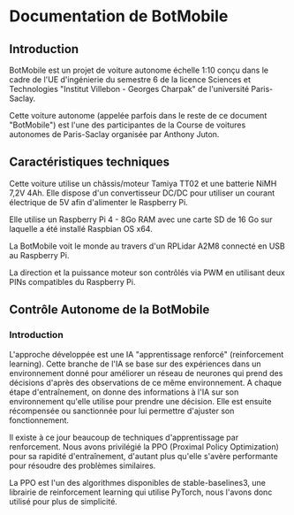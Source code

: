 # Documentation de BotMobile

## Introduction

BotMobile est un projet de voiture autonome échelle 1:10 conçu dans le cadre de l'UE d'ingénierie du semestre 6 de la licence Sciences et Technologies "Institut Villebon - Georges Charpak" de l'université Paris-Saclay.

Cette voiture autonome (appelée parfois dans le reste de ce document "BotMobile") est l'une des participantes de la Course de voitures autonomes de Paris-Saclay organisée par Anthony Juton.

## Caractéristiques techniques

Cette voiture utilise un châssis/moteur Tamiya TT02 et une batterie NiMH 7,2V 4Ah.
Elle dispose d'un convertisseur DC/DC pour utiliser un courant électrique de 5V afin d'alimenter le Raspberry Pi.

Elle utilise un Raspberry Pi 4 - 8Go RAM avec une carte SD de 16 Go sur laquelle a été installé Raspbian OS x64.

La BotMobile voit le monde au travers d'un RPLidar A2M8 connecté en USB au Raspberry Pi.

La direction et la puissance moteur son contrôlés via PWM en utilisant deux PINs compatibles du Raspberry Pi.

## Contrôle Autonome de la BotMobile

### Introduction

L'approche développée est une IA "apprentissage renforcé" (reinforcement learning). Cette branche de l'IA se base sur des expériences dans un environnement donné pour améliorer un réseau de neurones qui prend des décisions d'après des observations de ce même environnement.
A chaque étape d'entraînement, on donne des informations à l'IA sur son environnement qu'elle utilise pour prendre une décision. Elle est ensuite récompensée ou sanctionnée pour lui permettre d'ajuster son fonctionnement.

Il existe à ce jour beaucoup de techniques d'apprentissage par renforcement. Nous avons privilégié la PPO (Proximal Policy Optimization) pour sa rapidité d'entraînement, d'autant plus qu'elle s'avère performante pour résoudre des problèmes similaires.

La PPO est l'un des algorithmes disponibles de stable-baselines3, une librairie de reinforcement learning qui utilise PyTorch, nous l'avons donc utilisé pour plus de simplicité.



